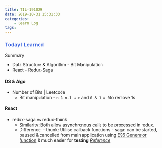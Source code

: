 ```yaml
---
title: TIL-191029
date: 2019-10-31 15:31:33
categories: 
    - Learn Log
tags:
---
```


### <span style="color:royalblue"> Today I Learned

Summary

- Data Structure & Algorithm - Bit Manipulation
- React - Redux-Saga

<!-- more -->

#### DS & Algo

- Number of Bits | Leetcode
  - Bit manipulation - `n & n-1 ⇒ n` and `0 & 1 = 0`to remove 1s

#### React

- redux-saga vs redux-thunk
  - Similarity: Both allow asynchronous calls to be processed in redux.
  - Difference: - thunk: Utilise callback functions - saga: can be started, paused & cancelled from main application using [ES6 Generator function](https://developer.mozilla.org/en-US/docs/Web/JavaScript/Reference/Global_Objects/Generator) & much easier for **testing**
    _[Reference](https://medium.com/@shoshanarosenfield/redux-thunk-vs-redux-saga-93fe82878b2d)_
